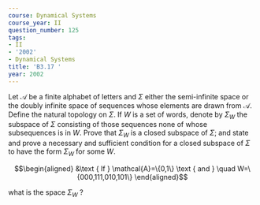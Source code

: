 ```yaml
---
course: Dynamical Systems
course_year: II
question_number: 125
tags:
- II
- '2002'
- Dynamical Systems
title: 'B3.17 '
year: 2002
---
```



Let $\mathcal{A}$ be a finite alphabet of letters and $\Sigma$ either the semi-infinite space or the doubly infinite space of sequences whose elements are drawn from $\mathcal{A}$. Define the natural topology on $\Sigma$. If $W$ is a set of words, denote by $\Sigma_{W}$ the subspace of $\Sigma$ consisting of those sequences none of whose subsequences is in $W$. Prove that $\Sigma_{W}$ is a closed subspace of $\Sigma$; and state and prove a necessary and sufficient condition for a closed subspace of $\Sigma$ to have the form $\Sigma_{W}$ for some $W$.

$$\begin{aligned}
&\text { If } \mathcal{A}=\{0,1\} \text { and } \quad W=\{000,111,010,101\}
\end{aligned}$$

what is the space $\Sigma_{W}$ ?